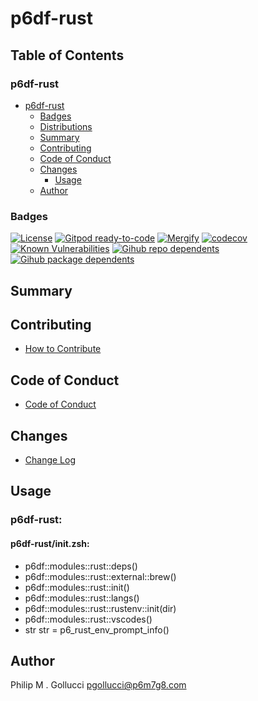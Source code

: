 # p6df-rust

## Table of Contents


### p6df-rust
- [p6df-rust](#p6df-rust)
  - [Badges](#badges)
  - [Distributions](#distributions)
  - [Summary](#summary)
  - [Contributing](#contributing)
  - [Code of Conduct](#code-of-conduct)
  - [Changes](#changes)
    - [Usage](#usage)
  - [Author](#author)

### Badges

[![License](https://img.shields.io/badge/License-Apache%202.0-yellowgreen.svg)](https://opensource.org/licenses/Apache-2.0)
[![Gitpod ready-to-code](https://img.shields.io/badge/Gitpod-ready--to--code-blue?logo=gitpod)](https://gitpod.io/#https://github.com/p6m7g8/p6df-rust)
[![Mergify](https://img.shields.io/endpoint.svg?url=https://gh.mergify.io/badges/p6m7g8/p6df-rust/&style=flat)](https://mergify.io)
[![codecov](https://codecov.io/gh/p6m7g8/p6df-rust/branch/master/graph/badge.svg?token=14Yj1fZbew)](https://codecov.io/gh/p6m7g8/p6df-rust)
[![Known Vulnerabilities](https://snyk.io/test/github/p6m7g8/p6df-rust/badge.svg?targetFile=package.json)](https://snyk.io/test/github/p6m7g8/p6df-rust?targetFile=package.json)
[![Gihub repo dependents](https://badgen.net/github/dependents-repo/p6m7g8/p6df-rust)](https://github.com/p6m7g8/p6df-rust/network/dependents?dependent_type=REPOSITORY)
[![Gihub package dependents](https://badgen.net/github/dependents-pkg/p6m7g8/p6df-rust)](https://github.com/p6m7g8/p6df-rust/network/dependents?dependent_type=PACKAGE)

## Summary

## Contributing

- [How to Contribute](CONTRIBUTING.md)

## Code of Conduct

- [Code of Conduct](https://github.com/p6m7g8/.github/blob/master/CODE_OF_CONDUCT.md)

## Changes

- [Change Log](CHANGELOG.md)

## Usage

### p6df-rust:

#### p6df-rust/init.zsh:

- p6df::modules::rust::deps()
- p6df::modules::rust::external::brew()
- p6df::modules::rust::init()
- p6df::modules::rust::langs()
- p6df::modules::rust::rustenv::init(dir)
- p6df::modules::rust::vscodes()
- str str = p6_rust_env_prompt_info()



## Author

Philip M . Gollucci <pgollucci@p6m7g8.com>
